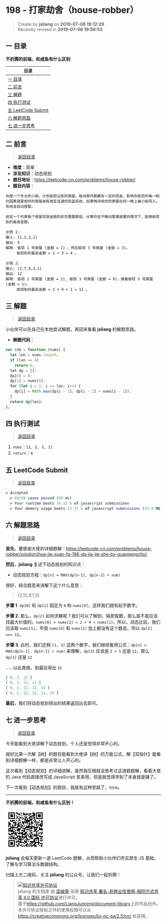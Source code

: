 198 - 打家劫舍（house-robber）
===

> Create by **jsliang** on **2019-07-08 19:12:26**  
> Recently revised in **2019-07-08 19:56:53**

## <a name="chapter-one" id="chapter-one">一 目录</a>

**不折腾的前端，和咸鱼有什么区别**

| 目录 |
| --- | 
| [一 目录](#chapter-one) | 
| <a name="catalog-chapter-two" id="catalog-chapter-two"></a>[二 前言](#chapter-two) |
| <a name="catalog-chapter-three" id="catalog-chapter-three"></a>[三 解题](#chapter-three) |
| <a name="catalog-chapter-four" id="catalog-chapter-four"></a>[四 执行测试](#chapter-four) |
| <a name="catalog-chapter-five" id="catalog-chapter-five"></a>[五 LeetCode Submit](#chapter-five) |
| <a name="catalog-chapter-six" id="catalog-chapter-six"></a>[六 解题思路](#chapter-six) |
| <a name="catalog-chapter-seven" id="catalog-chapter-seven"></a>[七 进一步思考](#chapter-seven) |

## <a name="chapter-two" id="chapter-two">二 前言</a>

> [返回目录](#chapter-one)

* **难度**：简单
* **涉及知识**：动态规划
* **题目地址**：https://leetcode-cn.com/problems/house-robber/
* **题目内容**：

```
你是一个专业的小偷，计划偷窃沿街的房屋。每间房内都藏有一定的现金，影响你偷窃的唯一制约因素就是相邻的房屋装有相互连通的防盗系统，如果两间相邻的房屋在同一晚上被小偷闯入，系统会自动报警。

给定一个代表每个房屋存放金额的非负整数数组，计算你在不触动警报装置的情况下，能够偷窃到的最高金额。

示例 1:
输入: [1,2,3,1]
输出: 4
解释: 偷窃 1 号房屋 (金额 = 1) ，然后偷窃 3 号房屋 (金额 = 3)。
     偷窃到的最高金额 = 1 + 3 = 4 。

示例 2:
输入: [2,7,9,3,1]
输出: 12
解释: 偷窃 1 号房屋 (金额 = 2), 偷窃 3 号房屋 (金额 = 9)，接着偷窃 5 号房屋 (金额 = 1)。
     偷窃到的最高金额 = 2 + 9 + 1 = 12 。
```

## <a name="chapter-three" id="chapter-three">三 解题</a>

> [返回目录](#chapter-one)

小伙伴可以先自己在本地尝试解题，再回来看看 **jsliang** 的解题思路。

* **解题代码**：

```js
var rob = function (nums) {
  let len = nums.length;
  if (len == 0)
    return 0;
  let dp = [];
  dp[0] = 0;
  dp[1] = nums[0];
  for (let i = 2; i <= len; i++) {
    dp[i] = Math.max(dp[i - 1], dp[i - 2] + nums[i - 1]);
  }
  return dp[len];
};
```

## <a name="chapter-four" id="chapter-four">四 执行测试</a>

> [返回目录](#chapter-one)

1. `nums`：`[1, 2, 3, 1]`
2. `return`：`4`

## <a name="chapter-five" id="chapter-five">五 LeetCode Submit</a>

> [返回目录](#chapter-one)

```js
✔ Accepted
  ✔ 69/69 cases passed (80 ms)
  ✔ Your runtime beats 76.13 % of javascript submissions
  ✔ Your memory usage beats 13.37 % of javascript submissions (33.9 MB)
```

## <a name="chapter-six" id="chapter-six">六 解题思路</a>

> [返回目录](#chapter-one)

**首先**，要感谢大佬的详细题解：https://leetcode-cn.com/problems/house-robber/solution/hua-jie-suan-fa-198-da-jia-jie-she-by-guanpengchn/

**然后**，**jsliang** 复述下动态规划的知识点：

* 动态规划方程：`dp[n] = MAX(dp[n-1], dp[n-2] + num)`

很好，结合题意来讲解下这个什么意思：

> [2,12,9,1,3]

**步骤 1**. `dp[0]` 和 `dp[1]` 固定为 `0` 和 `nums[0]`，这样我们就有起手数字。

**步骤 2**. 那么，`dp[2]` 如何求解呢？我们可以了解到，隔房取数，那么是不是应该找最大价值的。`nums[0] + nums[2] = 2 + 9 < nums[1]`，所以，动态比较，我们应该取 `nums[1]`，毕竟 `nums[0]` 和 `nums[2]` 加上都没有这个数高，所以 `dp[2] === 12`。

**步骤 3**. 此时，我们还剩 `[1, 3]` 这两个数字，我们继续套用公式：`dp[n] = MAX(dp[n-1], dp[n-2] + num)` 来理解，`dp[3]` 应该是 `2 + 1` 还是 `12`，那么 `dp[3]` 还是 `12`

……以此类推，到最后得出 `15`

```js
[ 0, 2, 12 ]
[ 0, 2, 12, 12 ]
[ 0, 2, 12, 12, 13 ]
[ 0, 2, 12, 12, 13, 15 ]
```

**最后**，我们将动态规划得出的结果返回出去即可。

## <a name="chapter-seven" id="chapter-seven">七 进一步思考</a>

> [返回目录](#chapter-one)

今天能看到大佬讲解下动态规划，个人还是觉得非常开心的。

就好比第一次解【树】的题目能看到大佬讲【树】的万能公式，解【双指针】能看到详细题解一样，都是非常让人开心的。

这次看到【动态规划】的详细讲解。虽然我压根就没思考过这道题题解，看着大佬的 Java 代码直接改写成 JavaScript 拿来用，但是我觉得学到了本身就是赚了。

下一次看到【动态规划】的题目，我就有这种思路了，nice。

---

**不折腾的前端，和咸鱼有什么区别！**

![图](../../../public-repertory/img/z-small-wechat-public-address.jpg)

**jsliang** 会每天更新一道 LeetCode 题解，从而帮助小伙伴们夯实原生 JS 基础，了解与学习算法与数据结构。

扫描上方二维码，关注 **jsliang** 的公众号，让我们一起折腾！

> <a rel="license" href="http://creativecommons.org/licenses/by-nc-sa/4.0/"><img alt="知识共享许可协议" style="border-width:0" src="https://i.creativecommons.org/l/by-nc-sa/4.0/88x31.png" /></a><br /><span xmlns:dct="http://purl.org/dc/terms/" property="dct:title">jsliang 的文档库</span> 由 <a xmlns:cc="http://creativecommons.org/ns#" href="https://github.com/LiangJunrong/document-library" property="cc:attributionName" rel="cc:attributionURL">梁峻荣</a> 采用 <a rel="license" href="http://creativecommons.org/licenses/by-nc-sa/4.0/">知识共享 署名-非商业性使用-相同方式共享 4.0 国际 许可协议</a>进行许可。<br />基于<a xmlns:dct="http://purl.org/dc/terms/" href="https://github.com/LiangJunrong/document-library" rel="dct:source">https://github.com/LiangJunrong/document-library</a>上的作品创作。<br />本许可协议授权之外的使用权限可以从 <a xmlns:cc="http://creativecommons.org/ns#" href="https://creativecommons.org/licenses/by-nc-sa/2.5/cn/" rel="cc:morePermissions">https://creativecommons.org/licenses/by-nc-sa/2.5/cn/</a> 处获得。
